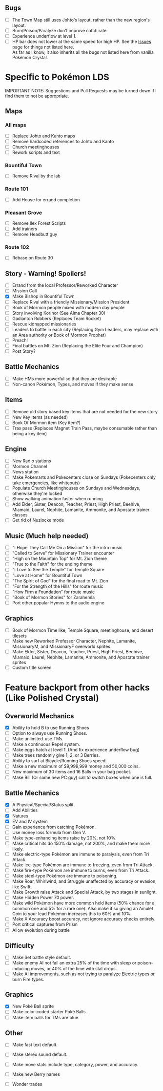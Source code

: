 ## Bugs

- [ ] The Town Map still uses Johto's layout, rather than the new region's layout.
- [ ] Burn/Poison/Paralyze don't improve catch rate.
- [ ] Experience underflow at level 1.
- [ ] HP bar does not lower at the same speed for high HP.
See the [Issues](issues/) page for things not listed here.  
As far as I know, it also inherits all the bugs not listed here from vanilla Pokémon Crystal.

# Specific to Pokémon LDS

IMPORTANT NOTE: Suggestions and Pull Requests may be turned down if I find them to not be appropriate.

## Maps

### All maps

- [ ] Replace Johto and Kanto maps
- [ ] Remove hardcoded references to Johto and Kanto
- [ ] Church meetinghouses
- [ ] Rework scripts and text

### Bountiful Town

- [ ] Remove Rival by the lab

### Route 101

- [ ] Add House for errand completion

### Pleasant Grove

- [ ] Remove Ilex Forest Scripts
- [ ] Add trainers
- [ ] Remove Headbutt guy

### Route 102

- [ ] Rebase on Route 30

## Story - Warning! Spoilers!

- [ ] Errand from the local Professor/Reworked Character
- [ ] Mission Call
- [x] Make Bishop in Bountiful Town
- [ ] Replace Rival with a friendly Missionary/Mission President
- [ ] Book of Mormon people mixed with modern day people
- [ ] Story involving Korihor (See Alma Chapter 30)
- [ ] Gadianton Robbers (Replaces Team Rocket)
- [ ] Rescue kidnapped missionaries
- [ ] Leaders to battle in each city (Replacing Gym Leaders, may replace with an Area authority or Book of Mormon Prophet)
- [ ] Preach!
- [ ] Final battles on Mt. Zion (Replacing the Elite Four and Champion)
- [ ] Post Story?

## Battle Mechanics

- [ ] Make HMs more powerful so that they are desirable
- [ ] Non-canon Pokémon, Types, and moves if they make sense

## Items

- [ ] Remove old story based key items that are not needed for the new story
- [ ] New Key Items (as needed)
- [ ] Book Of Mormon item (Key item?)
- [ ] Trax pass (Replaces Magnet Train Pass, maybe consumable rather than being a key item)

## Engine

- [ ] New Radio stations
- [ ] Mormon Channel
- [ ] News station
- [ ] Make Pokemarts and Pokecenters close on Sundays (Pokecenters only take emergencies, like whiteouts)
- [ ] Populate Church Meetinghouses on Sundays and Wednesdays, otherwise they're locked
- [ ] Show walking animation faster when running
- [ ] Add Elder, Sister, Deacon, Teacher, Priest, High Priest, Beehive, Miamaid, Laurel, Nephite, Lamanite, Ammonite, and Apostate trainer classes
- [ ] Get rid of Nuzlocke mode

## Music (Much help needed)

- [ ] "I Hope They Call Me On a Mission" for the intro music
- [ ] "Called to Serve" for Missionary Trainer encounter
- [ ] "High on the Mountain Top" for Mt. Zion theme
- [ ] "True to the Faith" for the ending theme
- [ ] "I Love to See the Temple" for Temple Square
- [ ] "Love at Home" for Bountiful Town
- [ ] "The Spirit of God" for the final road to Mt. Zion
- [ ] "For the Strength of the Hills" for route music
- [ ] "How Firm a Foundation" for route music
- [ ] "Book of Mormon Stories" for Zarahemla
- [ ] Port other popular Hymns to the audio engine

## Graphics

- [ ] Book of Mormon Time like, Temple Square, meetinghouse, and desert tilesets
- [ ] Make new Reworked Professor Character, Nephite, Lamanite, MissionaryM, and MissionaryF overworld sprites
- [ ] Make Elder, Sister, Deacon, Teacher, Priest, High Priest, Beehive, Miamaid, Laurel, Nephite, Lamanite, Ammonite, and Apostate trainer sprites
- [ ] Custom title screen

# Feature backport from other hacks (Like Polished Crystal)

## Overworld Mechanics

- [x] Ability to hold B to use Running Shoes
- [ ] Option to always use Running Shoes.
- [ ] Make unlimited-use TMs.
- [ ] Make a continuous Repel system.
- [ ] Make eggs hatch at level 1. (And fix experience underflow bug)
- [ ] Make trees randomly give 1, 2, or 3 Berries.
- [ ] Ability to surf at Bicycle/Running Shoes speed.
- [ ] Make a new maximum of $9,999,999 money and 50,000 coins.
- [ ] New maximum of 30 items and 16 Balls in your bag pocket.
- [ ] Make Bill (Or some new PC guy) call to switch boxes when one is full.

## Battle Mechanics

- [x] A Physical/Special/Status split.
- [ ] Add Abilities
- [x] Natures
- [x] EV and IV system
- [ ] Gain experience from catching Pokémon.
- [ ] Use money loss formula from Gen V.
- [ ] Make type-enhancing items raise by 20%, not 10%.
- [ ] Make critical hits do 150% damage, not 200%, and make them more likely.
- [ ] Make electric-type Pokémon are immune to paralysis, even from Tri Attack.
- [ ] Make ice-type Pokémon are immune to freezing, even from Tri Attack.
- [ ] Make fire-type Pokémon are immune to burns, even from Tri Attack.
- [ ] Make steel-type Pokémon are immune to poisoning.
- [ ] Make Roar, Whirlwind, and Struggle unaffected by accuracy or evasion, like Swift.
- [ ] Make Growth raise Attack and Special Attack, by two stages in sunlight.
- [ ] Make Hidden Power 70 power.
- [ ] Make wild Pokémon have more common held items (50% chance for a common one and 5% for a rare one). Also make it so giving an Amulet Coin to your lead Pokémon increases this to 60% and 10%.
- [ ] Make X Accuracy boost accuracy, not ignore accuracy checks entirely.
- [ ] Port critical captures from Prism
- [ ] Allow evolution during battle

## Difficulty

- [ ] Make Set battle style default.
- [ ] Make enemy AI not fail an extra 25% of the time with sleep or poison-inducing moves, or 40% of the time with stat drops.
- [ ] Make AI improvements, such as not trying to paralyze Electric types or burn Fire types.

## Graphics

- [x] New Poké Ball sprite
- [ ] Make color-coded starter Poké Balls.
- [ ] Make item balls for TMs are blue.

## Other

- [ ] Make fast text default.
- [ ] Make stereo sound default.
- [ ] Make move stats include type, category, power, and accuracy.
- [ ] Make new Berry names
- [ ] Wonder trades


